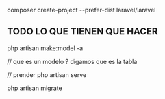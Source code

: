 

composer create-project --prefer-dist laravel/laravel <servidor>



## TODO LO QUE TIENEN QUE HACER


php artisan make:model <NOMBRE DEL MODELO> -a

// que es un modelo ? digamos que es la tabla


// prender
php artisan serve


php artisan migrate